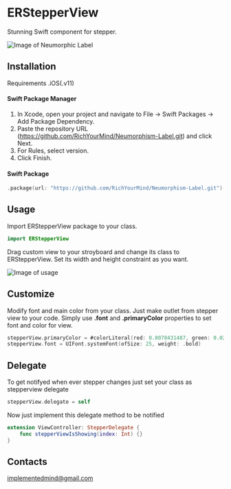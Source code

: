 # ERStepperView

Stunning Swift component for stepper.

![Image of Neumorphic Label](https://file.io/ckXFzhWDi5eq)

## Installation
Requirements
.iOS(.v11)

#### Swift Package Manager 
1. In Xcode, open your project and navigate to File → Swift Packages → Add Package Dependency.
2. Paste the repository URL (https://github.com/RichYourMind/Neumorphism-Label.git) and click Next.
3. For Rules, select version.
4. Click Finish.

#### Swift Package
```swift
.package(url: "https://github.com/RichYourMind/Neumorphism-Label.git")
```
## Usage
Import ERStepperView package to your class.

```swift
import ERStepperView
```

 Drag custom view to your stroyboard and change its class to ERStepperView. Set its width and height constraint as you want.

![Image of usage](https://i.postimg.cc/ZKH4D335/Screen-Shot-2021-10-23-at-11-29-56-AM.png)

## Customize
Modify font and main color from your class. Just make outlet from stepper view to your code.
Simply use **.font** and **.primaryColor** properties to set font and color for view.
```swift
stepperView.primaryColor = #colorLiteral(red: 0.8078431487, green: 0.02745098062, blue: 0.3333333433, alpha: 1)
stepperView.font = UIFont.systemFont(ofSize: 25, weight: .bold)
```

## Delegate
To get notifyed when ever stepper changes just set your class as stepperview delegate
```swift
stepperView.delegate = self
```

Now just implement this delegate method to be notified
```swift
extension ViewController: StepperDelegate {
    func stepperViewIsShowing(index: Int) {}
}
```


## Contacts
implementedmind@gmail.com
